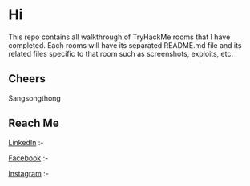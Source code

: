 # Hi

This repo contains all walkthrough of TryHackMe rooms that I have completed.
Each rooms will have its separated README.md file and its related files specific to that room such as screenshots, exploits, etc.

## Cheers

Sangsongthong

## Reach Me

[LinkedIn](https://www.linkedin.com/in/sangsongthong-chantaranothai/) :-

[Facebook](https://www.facebook.com/share/162kohswBD/?mibextid=qi2Omg) :-

[Instagram](https://www.instagram.com/hexterika.cyberlab?igsh=cTRoaGxmNGxrcmMz) :-
